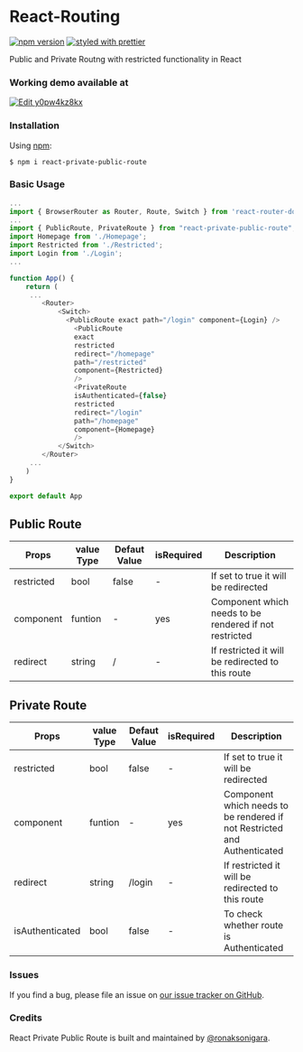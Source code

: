 # React-Routing

[![npm version](https://badge.fury.io/js/react-private-public-route.svg)](https://www.npmjs.com/package/react-private-public-route)
[![styled with prettier](https://img.shields.io/badge/styled_with-prettier-ff69b4.svg)](https://github.com/prettier/prettier)

Public and Private Routng with restricted functionality in React

### Working demo available at

[![Edit y0pw4kz8kx](https://codesandbox.io/static/img/play-codesandbox.svg)](https://codesandbox.io/s/modest-elgamal-153oc)

### Installation

Using [npm](https://www.npmjs.com/):

    $ npm i react-private-public-route

### Basic Usage

```js
...
import { BrowserRouter as Router, Route, Switch } from 'react-router-dom'
...
import { PublicRoute, PrivateRoute } from "react-private-public-route";
import Homepage from './Homepage';
import Restricted from './Restricted';
import Login from './Login';
...

function App() {
    return (
     ...
        <Router>
            <Switch>
              <PublicRoute exact path="/login" component={Login} />
                <PublicRoute
                exact
                restricted
                redirect="/homepage"
                path="/restricted"
                component={Restricted}
                />
                <PrivateRoute
                isAuthenticated={false}
                restricted
                redirect="/login"
                path="/homepage"
                component={Homepage}
                />
            </Switch>
        </Router>
     ...
    )
}

export default App
```

## Public Route

| Props      | value Type | Defaut Value | isRequired | Description                                            |
| ---------- | ---------- | ------------ | ---------- | ------------------------------------------------------ |
| restricted | bool       | false        | -          | If set to true it will be redirected                   |
| component  | funtion    | -            | yes        | Component which needs to be rendered if not restricted |
| redirect   | string     | /            | -          | If restricted it will be redirected to this route      |

## Private Route

| Props           | value Type | Defaut Value | isRequired | Description                                                              |
| --------------- | ---------- | ------------ | ---------- | ------------------------------------------------------------------------ |
| restricted      | bool       | false        | -          | If set to true it will be redirected                                     |
| component       | funtion    | -            | yes        | Component which needs to be rendered if not Restricted and Authenticated |
| redirect        | string     | /login       | -          | If restricted it will be redirected to this route                        |
| isAuthenticated | bool       | false        | -          | To check whether route is Authenticated                                  |

### Issues

If you find a bug, please file an issue on [our issue tracker on GitHub](https://github.com/ronaksonigara/react-private-public-route/issues).

### Credits

React Private Public Route is built and maintained by [@ronaksonigara](https://github.com/ronaksonigara).
